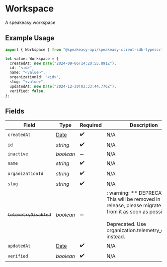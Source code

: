 # Workspace

A speakeasy workspace

## Example Usage

```typescript
import { Workspace } from "@speakeasy-api/speakeasy-client-sdk-typescript/sdk/models/shared";

let value: Workspace = {
  createdAt: new Date("2024-09-06T14:20:55.891Z"),
  id: "<id>",
  name: "<value>",
  organizationId: "<id>",
  slug: "<value>",
  updatedAt: new Date("2024-12-30T03:33:44.776Z"),
  verified: false,
};
```

## Fields

| Field                                                                                                                                                                             | Type                                                                                                                                                                              | Required                                                                                                                                                                          | Description                                                                                                                                                                       |
| --------------------------------------------------------------------------------------------------------------------------------------------------------------------------------- | --------------------------------------------------------------------------------------------------------------------------------------------------------------------------------- | --------------------------------------------------------------------------------------------------------------------------------------------------------------------------------- | --------------------------------------------------------------------------------------------------------------------------------------------------------------------------------- |
| `createdAt`                                                                                                                                                                       | [Date](https://developer.mozilla.org/en-US/docs/Web/JavaScript/Reference/Global_Objects/Date)                                                                                     | :heavy_check_mark:                                                                                                                                                                | N/A                                                                                                                                                                               |
| `id`                                                                                                                                                                              | *string*                                                                                                                                                                          | :heavy_check_mark:                                                                                                                                                                | N/A                                                                                                                                                                               |
| `inactive`                                                                                                                                                                        | *boolean*                                                                                                                                                                         | :heavy_minus_sign:                                                                                                                                                                | N/A                                                                                                                                                                               |
| `name`                                                                                                                                                                            | *string*                                                                                                                                                                          | :heavy_check_mark:                                                                                                                                                                | N/A                                                                                                                                                                               |
| `organizationId`                                                                                                                                                                  | *string*                                                                                                                                                                          | :heavy_check_mark:                                                                                                                                                                | N/A                                                                                                                                                                               |
| `slug`                                                                                                                                                                            | *string*                                                                                                                                                                          | :heavy_check_mark:                                                                                                                                                                | N/A                                                                                                                                                                               |
| ~~`telemetryDisabled`~~                                                                                                                                                           | *boolean*                                                                                                                                                                         | :heavy_minus_sign:                                                                                                                                                                | : warning: ** DEPRECATED **: This will be removed in a future release, please migrate away from it as soon as possible.<br/><br/>Deprecated. Use organization.telemetry_disabled instead. |
| `updatedAt`                                                                                                                                                                       | [Date](https://developer.mozilla.org/en-US/docs/Web/JavaScript/Reference/Global_Objects/Date)                                                                                     | :heavy_check_mark:                                                                                                                                                                | N/A                                                                                                                                                                               |
| `verified`                                                                                                                                                                        | *boolean*                                                                                                                                                                         | :heavy_check_mark:                                                                                                                                                                | N/A                                                                                                                                                                               |